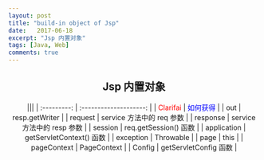```yaml
---
layout: post
title: "build-in object of Jsp"
date:   2017-06-18
excerpt: "Jsp 内置对象"
tags: [Java, Web]
comments: true
---
```


<center><h2>Jsp 内置对象</h2></center>

<!--more-->

<center>
|||
| :---------: | :--------------------: |
|   <font color="red">Clarifai</font>    |    <font color="blue">如何获得</font>    |
|     out     |     resp.getWriter     |
|   request   |  service 方法中的 req 参数   |
|  response   |  service 方法中的 resp 参数  |
|   session   |  req.getSession() 函数   |
| application | getServletContext() 函数 |
|  exception  |       Throwable        |
|    page     |          this          |
| pageContext |      PageContext       |
|   Config    |  getServletConfig 函数   |
</center>